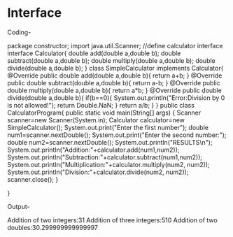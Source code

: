 # Interface

Coding-

package constructor;
import java.util.Scanner;
//define calculator interface
interface Calculator{
    double add(double a,double b);
    double subtract(double a,double b);
    double multiply(double a,double b);
    double divide(double a,double b);
}
class SimpleCalculator implements Calculator{
    @Override
    public double add(double a,double b){
        return a+b;
    }
    @Override
    public double subtract(double a,double b){
        return a-b;
    }
    @Override
    public double multiply(double a,double b){
        return a*b;
    }
    @Override
    public double divide(double a,double b){
        if(b==0){
            System.out.println("Error:Division by 0 is not allowed!");
            return Double.NaN;
        }
        return a/b;
    }
}
public class CalculatorProgram{
    public static void main(String[] args) {
        Scanner scanner=new Scanner(System.in);
        Calculator calculator=new SimpleCalculator();
        System.out.print("Enter the first number");
        double num1=scanner.nextDouble();
        System.out.print("Enter the second number:");
        double num2=scanner.nextDouble();
        System.out.println("RESULTS\n");
        System.out.println("Addition:"+calculator.add(num1,num2));
        System.out.println("Subtraction:"+calculator.subtract(num1,num2));
        System.out.println("Multiplication:"+calculator.multiply(num2, num2));
        System.out.println("Division:"+calculator.divide(num2, num2));
        scanner.close();
    }
    
}


Output-

Addition of two integers:31
Addition of three integers:510
Addition of two doubles:30.299999999999997
